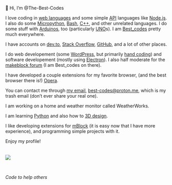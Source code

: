 👋 Hi, I’m @The-Best-Codes

I love coding in <span title="HTML, JavaScript, CSS, PHP, etc." id="best-codes-langs"><ins>web languages</ins></span> and some simple [API](https://en.wikipedia.org/wiki/API) languages like [Node.js](https://en.wikipedia.org/wiki/Node.js). I also do some [Micropython](https://en.wikipedia.org/wiki/MicroPython), [Bash](https://en.wikipedia.org/wiki/Bash_(Unix_shell)), [C++](https://en.wikipedia.org/wiki/C%2B%2B), and other unrelated languages. I do some stuff with [Arduinos](https://www.arduino.cc/), too (particularly [UNO](https://en.wikipedia.org/wiki/Arduino_Uno)s). I am [Best_codes](https://www.google.com/search?q=best_codes) pretty much everywhere.

I have accounts on [dev.to](https://dev.to/best_codes?referal=best_codes&myself),  <span title="I don't use it much. :/">[Stack Overflow](https://stackoverflow.com/users/20392792/best-codes?ref=best-codes&id=github.com&purpose=profile-readme.md)</span>,  <span title="You are looking at it. :D">[GitHub](https://github.com/The-Best-Codes)</span>, and a lot of other places.

I do web developement (some [WordPress](https://wordpress.com/?ref=the-best-codes_github.com), but primarily [hand coding](https://en.wikipedia.org/wiki/Hand_coding)) and software developement (mostly using <span title="Build cross-platform desktop apps with JavaScript, HTML, and CSS">[Electron](https://www.electronjs.org/)</span>). I also half moderate for the [makeblock forum](https://forum.makeblock.com?invite=best_codes&ref=the-best-codes_github.com) (I am Best_codes on there).

I have developed a couple extensions for my favorite browser, (and the best browser there is!) [Opera](https://opera.com?ref=best_codes).

You can contact me through <a href="mailto:best-codes@proton.me?subject=Hello%20Best_codes!&body=Hello%2C%20I%20saw%20[something]%20on%20your%20GitHub%20profile%20and%20I%20thought%20I%20would%20email%20you%20about%20it.%0A%0A%20%5Bemail%20body%5D%0D%0A%0D%0ABest%20regards%2C%0D%0A%5BYour%20Name%5D%0AReferenced%20from%20GitHub">my email</a>, best-codes@proton.me, which is my trash email (don’t ever share your real one).

I am working on a home and weather monitor called WeatherWorks.

I am learning [Python](https://en.wikipedia.org/wiki/Python_(programming_language)) and also how to [3D design](https://www.printables.com/@Best_codes).

I like developing extensions for [mBlock](https://www.mblock.cc/en/?ref-url=the-best-codes__github.com__profile&id=readme.md) (it is easy now that I have more experience), and programming simple projects with it.

Enjoy my profile!
<br />
<br />
<br />
<img src="https://github-readme-stats.vercel.app/api/top-langs/?username=The-Best-Codes&line_height=27" />
<br />
<!--<img src="https://github-readme-stats.vercel.app/api?username=The-Best-Codes&show_icons=true&line_height=27&show_score=false" />-->
<br />
<!--<img src="https://github-readme-stats.vercel.app/api/pin/?username=The-Best-Codes&repo=The-Best-Codes.github.io" />-->

<span onclick="alert('Hi! This code will not run. :( It is so sad. ):...');">_Code to help others_</span>

<!---
The-Best-Codes/The-Best-Codes is a ✨ special ✨ repository because its `README.md` (this file) appears on your GitHub profile.
You can click the Preview link to take a look at your changes.
--->
